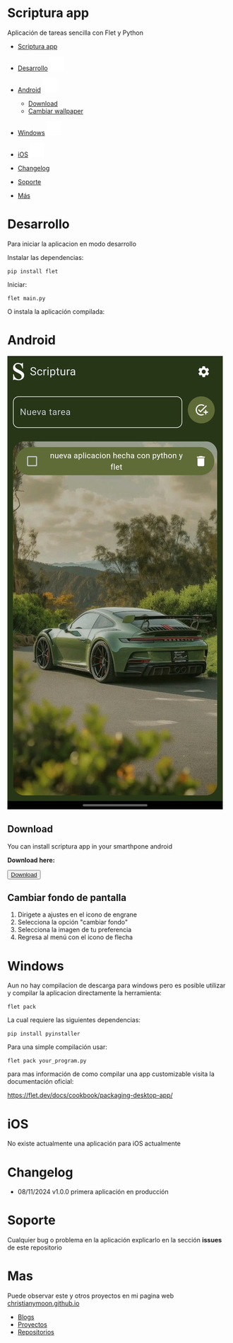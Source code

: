 # Scriptura app

Aplicación de tareas sencilla con Flet y Python


- [Scriptura app](#scriptura-app)
- [Desarrollo](#desarrollo) ![code](./docs/code-slash.svg)
- [Android](#android) ![android](./docs/android2.svg)
  - [Download](#download)
  - [Cambiar wallpaper](#cambiar-fondo-de-pantalla)
- [Windows](#windows) ![windows](./docs/microsoft.svg)

- [iOS](#ios) ![apple](./docs/apple.svg)
- [Changelog](#changelog)
- [Soporte](#soporte)
- [Más](#mas)
# Desarrollo

Para iniciar la aplicacion en modo desarrollo

Instalar las dependencias:
```
pip install flet
```

Iniciar:

```
flet main.py
```

O instala la aplicación compilada:

# Android 
!["Screenshot example"](./docs/screenshot_1.jpg "App example")


## Download

You can install scriptura app in your smarthpone android 

**Download here:**

<button>[Download]()</button>

[def]: "docs\screenshot_1.jpg"


## Cambiar fondo de pantalla

1. Dirigete a ajustes en el icono de engrane
2. Selecciona la opción "cambiar fondo"
3. Selecciona la imagen de tu preferencia
4. Regresa al menú con el icono de flecha

# Windows

Aun no hay compilacion de descarga para windows
pero es posible utilizar y compilar la aplicacion directamente la herramienta:
```
flet pack
```
La cual requiere las siguientes dependencias:
```
pip install pyinstaller
```

Para una simple compilación usar: 
```
flet pack your_program.py
```

para mas información de como compilar una app customizable visita la documentación oficial:

https://flet.dev/docs/cookbook/packaging-desktop-app/

# iOS

No existe actualmente una aplicación para iOS actualmente

# Changelog

- 08/11/2024 v1.0.0 primera aplicación en producción  

# Soporte

Cualquier bug o problema en la aplicación explicarlo en la sección **issues** de este repositorio

# Mas 

Puede observar este y otros proyectos en mi pagina web [christianymoon.github.io](https://christianymoon.github.io) 

- [Blogs](https://christianymoon.github.io/blog/index.html)
- [Proyectos](https://christianymoon.github.io/index.html#projects)
- [Repositorios](https://christianymoon.github.io/projects/index.html)

